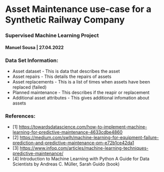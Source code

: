 # Asset Maintenance use-case for a Synthetic Railway Company
### Supervised Machine Learning Project 
#### Manuel Sousa | 27.04.2022

### Data Set Information:

- Asset dataset - This is data that describes the asset
- Asset repairs - This details the repairs of assets
- Asset replacements - This is a list of times when assets have been replaced (failed)
- Planned maintenance - This describes if the reapir or replacement 
- Additional asset attributes - This gives additional infomation about assets

### References:
- [1] https://towardsdatascience.com/how-to-implement-machine-learning-for-predictive-maintenance-4633cdbe4860
- [2] https://medium.com/swlh/machine-learning-for-equipment-failure-prediction-and-predictive-maintenance-pm-e72b1ce42da1
- [3] https://www.infoq.com/articles/machine-learning-techniques-predictive-maintenance/
- [4] Introduction to Machine Learning with Python A Guide for Data Scientists by Andreas C. Müller, Sarah Guido (book)
